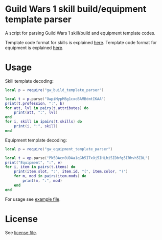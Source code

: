 # Guild Wars 1 skill build/equipment template parser

A script for parsing Guild Wars 1 skill/build and equipment template codes.

Template code format for skills is explained [here](https://wiki.guildwars.com/wiki/Skill_template_format).
Template code format for equipment is explained [here](https://wiki.guildwars.com/wiki/Equipment_template_format).

# Usage

Skill template decoding:
```lua
local p = require("gw_build_template_parser")

local t = p.parse("OwpiMypMBg1cxcBAMBdmtIKAA")
print(t.profession, ":", b)
for att, lvl in pairs(t.attributes) do
    print(att, ":", lvl)
end
for i, skill in ipairs(t.skills) do
    print(i, ":", skill)
end
```

Equipment template decoding:
```lua
local p = require("gw_equipment_template_parser")

local t = ep.parse("Pk5BAcn0UDAa1qGh5ITxOj5IHLhi5IDbfg5IRhvh5IDL")
print("Equipment", ":", e)
for i, item in pairs(t.items) do
    print(item.slot, ":", item.id, "(", item.color, ")")
    for m, mod in pairs(item.mods) do
        print(m, ":", mod)
    end
end
```

For usage see [example file](/example.lua).

# License

See [license file](/LICENSE).
